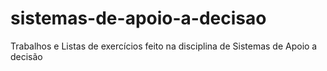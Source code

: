 # sistemas-de-apoio-a-decisao
Trabalhos e Listas de exercícios  feito na disciplina  de Sistemas de Apoio a decisão
